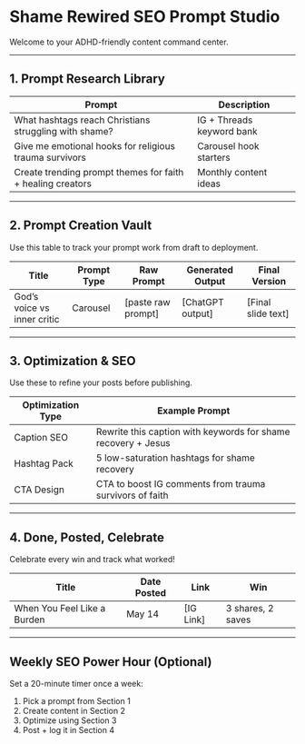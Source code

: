# Shame Rewired SEO Prompt Studio

Welcome to your ADHD-friendly content command center.

---

## 1. Prompt Research Library

| Prompt | Description |
|--------|-------------|
| What hashtags reach Christians struggling with shame? | IG + Threads keyword bank |
| Give me emotional hooks for religious trauma survivors | Carousel hook starters |
| Create trending prompt themes for faith + healing creators | Monthly content ideas |

---

## 2. Prompt Creation Vault

Use this table to track your prompt work from draft to deployment.

| Title | Prompt Type | Raw Prompt | Generated Output | Final Version |
|-------|-------------|------------|------------------|---------------|
| God’s voice vs inner critic | Carousel | [paste raw prompt] | [ChatGPT output] | [Final slide text] |

---

## 3. Optimization & SEO

Use these to refine your posts before publishing.

| Optimization Type | Example Prompt |
|------------------|----------------|
| Caption SEO | Rewrite this caption with keywords for shame recovery + Jesus |
| Hashtag Pack | 5 low-saturation hashtags for shame recovery |
| CTA Design | CTA to boost IG comments from trauma survivors of faith |

---

## 4. Done, Posted, Celebrate

Celebrate every win and track what worked!

| Title | Date Posted | Link | Win |
|-------|-------------|------|-----|
| When You Feel Like a Burden | May 14 | [IG Link] | 3 shares, 2 saves |

---

## Weekly SEO Power Hour (Optional)

Set a 20-minute timer once a week:

1. Pick a prompt from Section 1
2. Create content in Section 2
3. Optimize using Section 3
4. Post + log it in Section 4